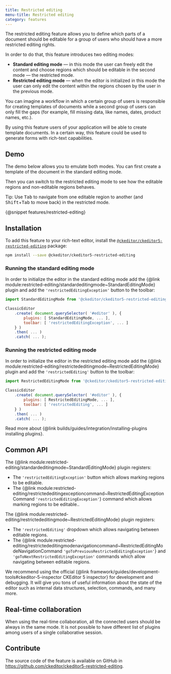 ```yaml
---
title: Restricted editing
menu-title: Restricted editing
category: features
---
```


The restricted editing feature allows you to define which parts of a document should be editable for a group of users who should have a more restricted editing rights.

In order to do that, this feature introduces two editing modes:

* **Standard editing mode** &mdash; in this mode the user can freely edit the content and choose regions which should be editable in the second mode &mdash; the restricted mode.
* **Restricted editing mode** &mdash; when the editor is initialized in this mode the user can only edit the content within the regions chosen by the user in the previous mode.

You can imagine a workflow in which a certain group of users is responsible for creating templates of documents while a second group of users can only fill the gaps (for example, fill missing data, like names, dates, product names, etc.).

By using this feature users of your application will be able to create template documents. In a certain way, this feature could be used to generate forms with rich-text capabilities.

## Demo

The demo below allows you to emulate both modes. You can first create a template of the document in the standard editing mode.

Then you can switch to the restricted editing mode to see how the editable regions and non-editable regions behaves.

<info-box>
	Tip: Use <kbd>Tab</kbd> to navigate from one editable region to another (and <kbd>Shift</kbd>+<kbd>Tab</kbd> to move back) in the restricted mode.
</info-box>

{@snippet features/restricted-editing}

## Installation

To add this feature to your rich-text editor, install the [`@ckeditor/ckeditor5-restricted-editing`](https://www.npmjs.com/package/@ckeditor/ckeditor5-restricted-editing) package:

```bash
npm install --save @ckeditor/ckeditor5-restricted-editing
```

### Running the standard editing mode

In order to initialize the editor in the standard editing mode add the {@link module:restricted-editing/standardeditingmode~StandardEditingMode} plugin and add the `'restrictedEditingException'` button to the toolbar:

```js
import StandardEditingMode from '@ckeditor/ckeditor5-restricted-editing/src/standardeditingmode';

ClassicEditor
	.create( document.querySelector( '#editor' ), {
		plugins: [ StandardEditingMode, ... ],
		toolbar: [ 'restrictedEditingException', ... ]
	} )
	.then( ... )
	.catch( ... );
```

### Running the restricted editing mode

In order to initialize the editor in the restricted editing mode add the {@link module:restricted-editing/restrictededitingmode~RestrictedEditingMode} plugin and add the `'restrictedEditing'` button to the toolbar:

```js
import RestrictedEditingMode from '@ckeditor/ckeditor5-restricted-editing/src/restrictededitingmode';

ClassicEditor
	.create( document.querySelector( '#editor' ), {
		plugins: [ RestrictedEditingMode, ... ],
		toolbar: [ 'restrictedEditing', ... ]
	} )
	.then( ... )
	.catch( ... );
```

<info-box info>
	Read more about {@link builds/guides/integration/installing-plugins installing plugins}.
</info-box>

## Common API

The {@link module:restricted-editing/standardeditingmode~StandardEditingMode} plugin registers:

* The `'restrictedEditingException'` button which allows marking regions to be editable.
* The {@link module:restricted-editing/restrictededitingexceptioncommand~RestrictedEditingExceptionCommand `'restrictedEditingException'`} command which allows marking regions to be editable..

The {@link module:restricted-editing/restrictededitingmode~RestrictedEditingMode} plugin registers:

* The `'restrictedEditing'` dropdown which allows navigating between editable regions.
* The {@link module:restricted-editing/restrictededitingmodenavigationcommand~RestrictedEditingModeNavigationCommand `'goToPreviousRestrictedEditingException'`} and `'goToNextRestrictedEditingException'` commands which allow navigating between editable regions.

<info-box>
	We recommend using the official {@link framework/guides/development-tools#ckeditor-5-inspector CKEditor 5 inspector} for development and debugging. It will give you tons of useful information about the state of the editor such as internal data structures, selection, commands, and many more.
</info-box>

## Real-time collaboration

When using the real-time collaboration, all the connected users should be always in the same mode. It is not possible to have different list of plugins among users of a single collaborative session.

## Contribute

The source code of the feature is available on GitHub in https://github.com/ckeditor/ckeditor5-restricted-editing.
